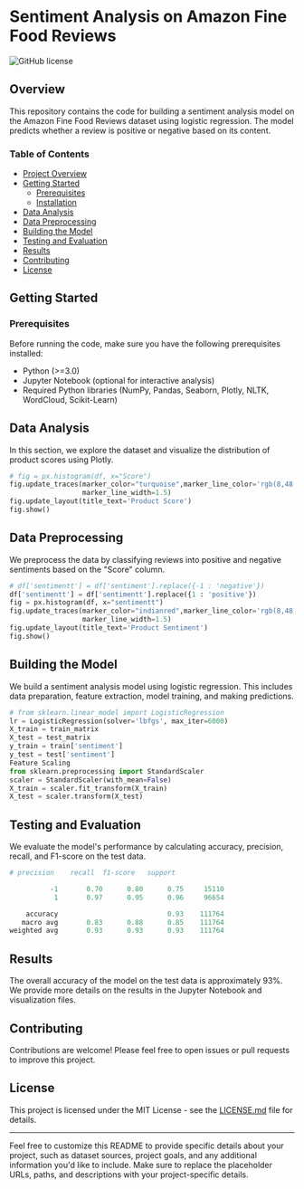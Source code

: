 # Sentiment Analysis on Amazon Fine Food Reviews

![GitHub license](https://img.shields.io/badge/license-MIT-blue.svg)

## Overview

This repository contains the code for building a sentiment analysis model on the Amazon Fine Food Reviews dataset using logistic regression. The model predicts whether a review is positive or negative based on its content.

### Table of Contents

- [Project Overview](#overview)
- [Getting Started](#getting-started)
  - [Prerequisites](#prerequisites)
  - [Installation](#installation)
- [Data Analysis](#data-analysis)
- [Data Preprocessing](#data-preprocessing)
- [Building the Model](#building-the-model)
- [Testing and Evaluation](#testing-and-evaluation)
- [Results](#results)
- [Contributing](#contributing)
- [License](#license)

## Getting Started

### Prerequisites

Before running the code, make sure you have the following prerequisites installed:

- Python (>=3.0)
- Jupyter Notebook (optional for interactive analysis)
- Required Python libraries (NumPy, Pandas, Seaborn, Plotly, NLTK, WordCloud, Scikit-Learn)

## Data Analysis

In this section, we explore the dataset and visualize the distribution of product scores using Plotly.

```python
# fig = px.histogram(df, x="Score")
fig.update_traces(marker_color="turquoise",marker_line_color='rgb(8,48,107)',
                  marker_line_width=1.5)
fig.update_layout(title_text='Product Score')
fig.show()
```

## Data Preprocessing

We preprocess the data by classifying reviews into positive and negative sentiments based on the "Score" column.

```python
# df['sentimentt'] = df['sentiment'].replace({-1 : 'negative'})
df['sentimentt'] = df['sentimentt'].replace({1 : 'positive'})
fig = px.histogram(df, x="sentimentt")
fig.update_traces(marker_color="indianred",marker_line_color='rgb(8,48,107)',
                  marker_line_width=1.5)
fig.update_layout(title_text='Product Sentiment')
fig.show() 
```

## Building the Model

We build a sentiment analysis model using logistic regression. This includes data preparation, feature extraction, model training, and making predictions.

```python
# from sklearn.linear_model import LogisticRegression
lr = LogisticRegression(solver='lbfgs', max_iter=6000)
X_train = train_matrix
X_test = test_matrix
y_train = train['sentiment']
y_test = test['sentiment']
Feature Scaling
from sklearn.preprocessing import StandardScaler
scaler = StandardScaler(with_mean=False)
X_train = scaler.fit_transform(X_train)
X_test = scaler.transform(X_test)
```

## Testing and Evaluation

We evaluate the model's performance by calculating accuracy, precision, recall, and F1-score on the test data.

```python
# precision    recall  f1-score   support

          -1       0.70      0.80      0.75     15110
           1       0.97      0.95      0.96     96654

    accuracy                           0.93    111764
   macro avg       0.83      0.88      0.85    111764
weighted avg       0.93      0.93      0.93    111764
```

## Results

The overall accuracy of the model on the test data is approximately 93%. We provide more details on the results in the Jupyter Notebook and visualization files.

## Contributing

Contributions are welcome! Please feel free to open issues or pull requests to improve this project.

## License

This project is licensed under the MIT License - see the [LICENSE.md](LICENSE.md) file for details.

---

Feel free to customize this README to provide specific details about your project, such as dataset sources, project goals, and any additional information you'd like to include. Make sure to replace the placeholder URLs, paths, and descriptions with your project-specific details.
